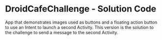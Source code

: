 DroidCafeChallenge - Solution Code
==================================

App that demonstrates images used as buttons and a floating action button
to use an Intent to launch a second Activity. This version is the solution
to the challenge to send a message to the second Activity.
